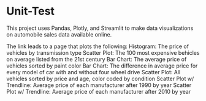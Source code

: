 # Unit-Test


This project uses Pandas, Plotly, and Streamlit to make data visualizations on automobile sales data available online.

The link leads to a page that plots the following:
    Histogram: The price of vehicles by transmission type
    Scatter Plot: The 100 most expensive behicles on average listed from the 21st century
    Bar Chart: The average price of vehicles sorted by paint color
    Bar Chart: The difference in average price for every model of car with and without four wheel drive
    Scatter Plot: All vehicles sorted by price and age, color coded by condition
    Scatter Plot w/ Trendline: Average price of each manufacturer after 1990 by year
    Scatter Plot w/ Trendline: Average price of each manufacturer after 2010 by year

